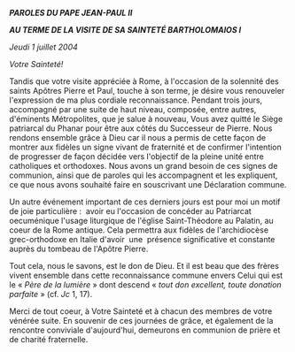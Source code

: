 ***PAROLES DU PAPE JEAN-PAUL II***

***AU TERME DE LA VISITE DE  SA SAINTETÉ BARTHOLOMAIOS I***

*Jeudi 1 juillet 2004*

*Votre Sainteté!*

Tandis que votre visite appréciée à Rome, à l'occasion de la solennité des saints Apôtres Pierre et Paul, touche à son terme, je désire vous renouveler l'expression de ma plus cordiale reconnaissance. Pendant trois jours, accompagné par une suite de haut niveau, composée, entre autres, d'éminents Métropolites, que je salue à nouveau, Vous avez quitté le Siège patriarcal du Phanar pour être aux côtés du Successeur de Pierre. Nous rendons ensemble grâce à Dieu car il nous a permis de cette façon de montrer aux fidèles un signe vivant de fraternité et de confirmer l'intention de progresser de façon décidée vers l'objectif de la pleine unité entre catholiques et orthodoxes. Nous avons un grand besoin de ces signes de communion, ainsi que de paroles qui les accompagnent et les expliquent, ce que nous avons souhaité faire en souscrivant une Déclaration commune.

Un autre événement important de ces derniers jours est pour moi un motif de joie particulière :  avoir eu l'occasion de concéder au Patriarcat oecuménique l'usage liturgique de l'église Saint-Théodore au Palatin, au coeur de la Rome antique. Cela permettra aux fidèles de l'archidiocèse grec-orthodoxe en Italie d'avoir  une  présence significative et constante auprès du tombeau de l'Apôtre Pierre.

Tout cela, nous le savons, est le don de Dieu. Et il est beau que des frères vivent ensemble dans cette reconnaissance commune envers Celui qui est le « *Père de la lumière* » dont descend « *tout don excellent, toute donation parfaite* » (cf. *Jc* 1, 17).

Merci de tout coeur, à Votre Sainteté et à chacun des membres de votre vénérée suite. En souvenir de ces journées de grâce, et également de la rencontre conviviale d'aujourd'hui, demeurons en communion de prière et de charité fraternelle.